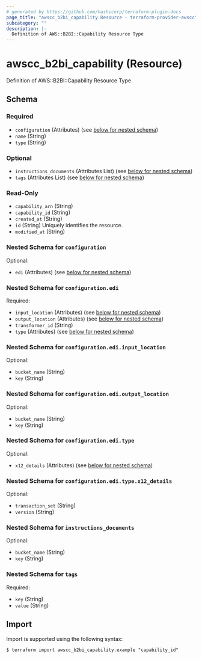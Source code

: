 ```yaml
---
# generated by https://github.com/hashicorp/terraform-plugin-docs
page_title: "awscc_b2bi_capability Resource - terraform-provider-awscc"
subcategory: ""
description: |-
  Definition of AWS::B2BI::Capability Resource Type
---
```


# awscc_b2bi_capability (Resource)

Definition of AWS::B2BI::Capability Resource Type



<!-- schema generated by tfplugindocs -->
## Schema

### Required

- `configuration` (Attributes) (see [below for nested schema](#nestedatt--configuration))
- `name` (String)
- `type` (String)

### Optional

- `instructions_documents` (Attributes List) (see [below for nested schema](#nestedatt--instructions_documents))
- `tags` (Attributes List) (see [below for nested schema](#nestedatt--tags))

### Read-Only

- `capability_arn` (String)
- `capability_id` (String)
- `created_at` (String)
- `id` (String) Uniquely identifies the resource.
- `modified_at` (String)

<a id="nestedatt--configuration"></a>
### Nested Schema for `configuration`

Optional:

- `edi` (Attributes) (see [below for nested schema](#nestedatt--configuration--edi))

<a id="nestedatt--configuration--edi"></a>
### Nested Schema for `configuration.edi`

Required:

- `input_location` (Attributes) (see [below for nested schema](#nestedatt--configuration--edi--input_location))
- `output_location` (Attributes) (see [below for nested schema](#nestedatt--configuration--edi--output_location))
- `transformer_id` (String)
- `type` (Attributes) (see [below for nested schema](#nestedatt--configuration--edi--type))

<a id="nestedatt--configuration--edi--input_location"></a>
### Nested Schema for `configuration.edi.input_location`

Optional:

- `bucket_name` (String)
- `key` (String)


<a id="nestedatt--configuration--edi--output_location"></a>
### Nested Schema for `configuration.edi.output_location`

Optional:

- `bucket_name` (String)
- `key` (String)


<a id="nestedatt--configuration--edi--type"></a>
### Nested Schema for `configuration.edi.type`

Optional:

- `x12_details` (Attributes) (see [below for nested schema](#nestedatt--configuration--edi--type--x12_details))

<a id="nestedatt--configuration--edi--type--x12_details"></a>
### Nested Schema for `configuration.edi.type.x12_details`

Optional:

- `transaction_set` (String)
- `version` (String)





<a id="nestedatt--instructions_documents"></a>
### Nested Schema for `instructions_documents`

Optional:

- `bucket_name` (String)
- `key` (String)


<a id="nestedatt--tags"></a>
### Nested Schema for `tags`

Required:

- `key` (String)
- `value` (String)

## Import

Import is supported using the following syntax:

```shell
$ terraform import awscc_b2bi_capability.example "capability_id"
```
